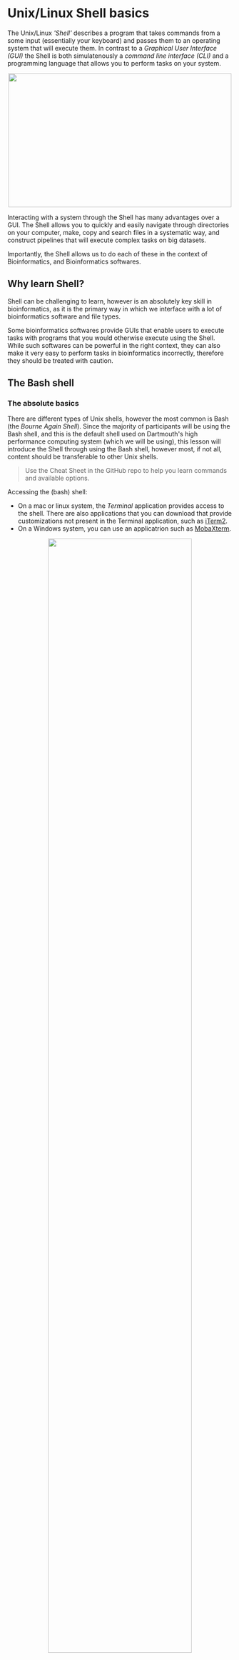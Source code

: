 # Unix/Linux Shell basics

The Unix/Linux *'Shell'* describes a program that takes commands from a some input (essentially your keyboard) and passes them to an operating system that will execute them. In contrast to a *Graphical User Interface (GUI)* the Shell is both simulatenously a *command line interface (CLI)* and a programming language that allows you to perform tasks on your system.

<p align="center">
  <img src="../figures/terminal.png" height="300" width="500"/>
</p>

Interacting with a system through the Shell has many advantages over a GUI. The Shell allows you to quickly and easily navigate through directories on your computer, make, copy and search files in a systematic way, and construct pipelines that will execute complex tasks on big datasets.

Importantly, the Shell allows us to do each of these in the context of Bioinformatics, and Bioinformatics softwares.

## Why learn Shell?  
Shell can be challenging to learn, however is an absolutely key skill in bioinformatics, as it is the primary way in which we interface with a lot of bioinformatics software and file types.

Some bioinformatics softwares provide GUIs that enable users to execute tasks with programs that you would otherwise execute using the Shell. While such softwares can be powerful in the right context, they can also make it very easy to perform tasks in bioinformatics incorrectly, therefore they should be treated with caution.


## The Bash shell

### The absolute basics

There are different types of Unix shells, however the most common is Bash (the *Bourne Again Shell*). Since the majority of participants will be using the Bash shell, and this is the default shell used on Dartmouth's high performance computing system (which we will be using), this lesson will introduce the Shell through using the Bash shell, however most, if not all, content should be transferable to other Unix shells.

> Use the Cheat Sheet in the GitHub repo to help you learn commands and available options.

Accessing the (bash) shell:  
- On a mac or linux system, the *Terminal* application provides access to the shell. There are also applications that you can download that provide customizations not present in the Terminal application, such as [iTerm2](https://iterm2.com/).
- On a Windows system, you can use an applicatrion such as [MobaXterm](https://mobaxterm.mobatek.net/).

<p align="center">
  <img src="../figures/shell.png" height="80%" width="80%"/>
</p>

When you open your terminal application you will be presented with the command prompt `$` where you are able to input commands. If the terminal is busy and cannot currently accept new commands, you will not be presented with the prompt.

When the prompt is shown, you can enter commands by typing them in after the prompt. Commands are typically composed of three components:  
- the command itself  
- any flags or options you wish to run the command with (not always required)
- and an argument

In the above example, we are asking the Shell to pass the `mkdir` command to the operating system (for making directories) with the `-p` option (which just lets us make parent and sub directroies at the same time) and the argument detailing what directories we want the command to make.

Manual pages for specific commands can be accessed using the `man` command.
```bash
man mkdir
```

The shell provides us with a number of commands that allow us to list files in our current working directory, as well as change the current working directory to another location. For example:
```bash
# 'ls' command lists files in our current working directory
ls

# run ls with the '-a' option to include hidden files
ls -a

# pwd show you your current working directory
pwd

# cd allows you to change your current working directory ('.' means current directory)
cd ./

# '..' tells the shell to move your current directory up one directory
cd ..

# check you directory again
pwd

# now go back down the tree
cd OwenW/
pwd
```

To go back down the directory structure, we specified a directory that was in our current working directory (cd). This is called a **relative path**, since it is relative to the directory we are currently in and will only work provided our cd is relative to the directory we are trying to reach in the way written in the command.  

You can think of directory structures as a tree, the root is at the bottom and contains several directories which also contain subdirectories. The entire path through the branches of the tree is listed when you use the command **pwd**. In this case the root is **/Users/**, the next branch is **OwenW/**, and so on. On your local machine you probably have direcotries that came preinstalled named Documents, Desktop, Downloads, etc. and have gone on to create your own directories and file organization inside of these directories. You can interact with these directories using the commands above to list the contents of the directories or create new directories. 

Relative paths are contrasted to **absolute paths** which always starts with a '/' and will start at the root (highest level) of the directory tree (when you use the **pwd** command the absolute path of your cd prints to the screen), and work from wherever you are in the directory substructure. For example:
```bash
ls /Users/OwenW/
```

By default, your terminal application will start your current directory as your *home directory* (more on that later). No matter where you are, you can always get back to your home directory using the tilde `~` with the `cd` command.
```bash
cd ~/
```

Another useful command is `echo` which will evaluate and print characters provided to it.
```bash
echo 'bla bla bla'
```

We can use the redirect command (>) to redirect the output of commands like echo into a file. As an example, lets save the important note we made above to a text file.
```bash
echo 'bla bla bla' > mynotes.txt
```
## Log on to discovery cluster

Many of the higher level commands for working with NGS data will require a lot of memory and computing power, more than most laptops can handle efficiently.
The discovery cluster is a resource hosted by Dartmouth's Research Computing team. This cluster enables you to execute high level commands wihtout using the memory and computing power on your local machine (more about this tomorrow). Let's log onto the discovery cluster now. We will use a secure shell command `ssh` to log onto the discovery cluster.

```bash

# Establish the secure shell connection
ssh netID@discovery7.dartmouth.edu

# Enter your password at the prompt (when you type no characters will show up to preserve privacy)
netID@discovery7.dartmouth.edu's password:

# You're in!
(base) [netID@discovery7 ~]$

```
All of the commands that you just executed locally in your terminal window work the same way when you are logged into discovery. It is always useful to orient yourself when you're working on an HPC so that you know where the output of all of the commands you run will end up. Lets run our first command to get your location.

```bash

# Check your location on the cluster
pwd

```

You should see something like `/dartfs-hpc/rc/home/h/netID` displayed in response to your command. Initially when you log on you will always be directed to your home directory (the address or path listed above). Your home directory by default will have 50GB of storage space to begin with, if you are running something that requires more storage space it is possible to extend that limit temporarily with the `/scratch/ drive`. This is where we have stored all of the files you will be working with today. Directories and files hosted on the `/scratch/` drive will only be maintained for 45 days, you will receive a notification from research computing before the data is deleted, but it will be maintained longer than 45 days.

It is a good idea when working on projects on an HPC to stay organized so lets start by making a folder, or directory to store all of the work you do today we will call it `fundamentals_of_bioinformatics`. You will notice that I chose a title that has no spaces in it, this is because the space is a special character, special characters need to be *escaped* with the `\` and so `funadmentals_of_bioinformatics` would look like `fundamentals\ of\ bioinformatics` with the escape characters. You can see that file names with spaces become unweildy to type out so most programmers will replace spaces with `_`, `.`, or `-` in their filenames to keep everything neat.

```bash
# navigate to scratch so you can make your own directory there 
cd /scratch/

# make the directory 
# DO NOT USE omw - use your own initials 
mkdir -p omw/fundamentals_of_bioinformatics/

# go into it
# replace omw with your initials
cd omw/fundamentals_of_bioinformatics/

# set an alias so we can get here quicly 
# replace omw with your initials
alias biow='cd /scratch/omw/fundamentals_of_bioinformatics'
# NOTE: you can add this line to your .bashrc so it get run everytime you log in, we will cover this below 

# check your location on the cluster
pwd

# list the contents of your directory
ls

```
As expected the new directory that you created is empty there are no files. Lets copy a file from the `/scratch/` directory we created for this workshop to the directory you just created. This file (`all_counts.txt`) provides raw read counts for an RNA-seq experiment, with genes in rows and samples in columns.

```bash

# copy the file from the scratch drive to the fundamentals_of_bioinformatics directory you just created
# remember the ./ is shorthand for the directory that you are currently in it might be prudent to run the 'pwd' command before running the 'cp' command so you know where your files will be copied to
cp /scratch/fund_of_bioinfo/counts/all_counts.txt ./

```


### Viewing the contents of files

The shell provides us with a number of commands to view the contents of files in define ways. The `cat` command for example (standing for concatenate) will print the entire contents of a file to the terminal. This can be useful for smaller files, but as you will see with larger files can be an unweildy way to look at the contents of a file.
```bash
cat all_counts.txt
```

When working with larger files, which we are usually doing in bioinformatics, you may not wish to print the whole file as it would overrun your terminal. Other commands exist that allow you to explore file contents with more control.
- `more` shows you as much of the file as can be shown in the size of the terminal screen you have open, and you can continue to "scroll" through the rest of the file by using the space bar  
- `head` will print the first 10 lines by default, but this number can be controlled with the `-n` option
- `tail` will print the final lines of a file, and can also be controlled with the `-n` option

We will use a larger text file to show the utility of these commands, as well as other commands in the subsequent parts of this lesson.
```bash
# Show the first 20 lines of the all_counts.txt file
head -n 20 all_counts.txt

# Show the last 50 lines of the all_counts.txt file
tail -n 50 all_counts.txt

# use word count (wc) command with the lines option (-l) to show how many lines (rows) are in the dataset
wc -l all_counts.txt
```

### Renaming and removing files

Sometimes you will need to reorganize your directories or rename a file, which can be achieved wuith the `mv` command. Let's start by copying the all_counts.txt file from the fundamentals_of_bioinformatics directory to your home directory.

```bash
# Copy the all_counts.txt file to your home directory
cp all_counts.txt ~/all_counts.txt
```
Now let's rename the copy of the all_counts.txt file that we just created.
```bash
# Rename the copied all_counts.txt file
mv ~/all_counts.txt ~/all_counts.copy.txt
```
You can also use the `mv` command to move a file to a new location. Let's move the all_counts.copy.txt from your home directory into your fundamentals_of_bioinformatics directory.
```bash
# Move the all_counts.copy.txt into your fundamentals_of_bioinformatics directory
# use pwd to check that you are in the fundamentals_of_bioinformaitcs directory first 
mv ~/all_counts.copy.txt ./

#check the contents of your fundamentals_of_bioinformatics directory
ls 
```

Copying the all_counts.copy.txt file was just an exercise to show you how the tools works, in practice you will want to keep your directories as neat as possible as you accumulate a lot of files. Let's remove the all_counts.copy.txt file with the `rm` command.

```bash
# Remove the all_counts.copy.txt file
rm all_counts.copy.txt
```

You will notice that before the file was deleted you were asked if you were sure you wanted this file deleted. You want to be careful not to remove files that you did not create if you are working in shared directories. If you want to bypass this checkpoint, you can use the `-f` flag with `rm -f` to force the removal of a file, but be careful with this, as there is no *Trash* equivalent in the shell.

### Manipulating file contents

Some commands enable you to maniuplate and subset files based on specific paramters. One useful example is the `cut` command, which allows you to 'cut' a file based on the options you select, such as the `f` option, which corresponds to fields (columns). We could use `cut` to obtain read counts for only the first 5 samples in `all_counts.txt`.
```bash
# Look at only the counts from the first four samples
cut -f 1,2,3,4,5 all_counts.txt
```

To prevent all rows being printed to our console, we could combine the `cut` command with the `head` command using a *'pipe'*, specified by a '|'. Pipes send the output from one command an inital command to a subsequent command, all in the same line, such that you do not need to include an argument for the last command.
```bash
# List only the first 100 lines of only samples SRR1039508 (col 2) and SRR1039523 (col 17)
cut -f 1,2,17 all_counts.txt | head -n 100
```

Similarly to how we used the redirect command (>) above, we could redirect the output of the cut command to create a new counts file, that only contains the columns 1 (gene IDs), and samples in columns 2 and 17.
```bash
# Print the counts from SRR1039508 and SRR1039523 to a new file
cut -f 1,2,17 all_counts.txt > all_counts_sub.txt

# look at head of this new file
head all_counts_sub.txt
```

### Pattern matching with *Grep*

Often we will want to pull a specific piece of information from a large file, lets say that we were interested in the read counts for a specific gene, ALDH3B1 (Ensembl ID: ENSG00000006534). We can use the `grep` command to search for this ID, or any other character string we are interested in, in our counts matrix.
```bash
# Get the count data for ENSG00000006534 (ALDH3B1) from all_counts.txt
grep "ENSG00000006534" all_counts.txt
```

`grep` is a pattern recognition tool that searches in files for a character string we can define. We can define the entire character string, as we did above, or combine regular characters with special characters (or 'wildcards') to search for specific types of matches. the most commonly used special characters are included in the table below.

Operator | Effect
---|---
\* | wildcard stands for any number of anything
^ | start of the line
$ | end of the line
[0-9] or \d| any number (0123456789)
[a-z]| any lowercase letter
[A-Z]| any uppercase letter
\t | a tab
\n | a newline
\s | any white space (tab, newline, space)
\S | non-white space (the opposite of \s)

These regular expressions can be used with any of the tools that you have learned thus far, so if we wanted to list all of the files in our directory that end in .txt we could use the following command.

```bash
# List all files that end in .txt
ls *.txt
```

We can even enhance the power of these regular expressions by specifying how many times we expect to see the regular expression with quantifiers.

Quantifier| Operation
---|---
X* | 0 or more repetitions of X
X+ | 1 or more repetitions of X
X? | 0 or 1 instances of X
X{*m*} | exactly *m* instances of X
X{*m*,} | at least *m* instances of X
X{*m*,*n*} | between *m* and *n* instances of X

Now lets use some of these regular expressions in a `grep` command  to see their utility. Let's use regular expressions to see how many genes have no reads expressed for the first four samples.  

```bash
# Count the number of genes with no reads in the first four samples
grep "^ENSG[0-9]*\t0\t0\t0\t0\t" all_counts.txt| wc -l

# Count the number of genes with no reads expressed in any of the samples
grep "^ENSG[0-9]*\t0\t0\t0\t0\t0\t0\t0\t0\t0\t0\t0\t0\t0\t0\t0\t0$" all_counts.txt| wc -l
```

### Shell environment variables

The command line *environment* essentially describes a collection of variables that have been set to provide context for the commands that you run. These variable are referred to as *environment variables*. A number of environment variables are set automatically everytime you log into the bash shell. The `env` command will show all environment variables available in the current shell. Try that now:
```bash
env
```

One important environment variable is `$HOME`, which describes your home directory. Variable such as home can be evaluated by placing the `$` in front of them. For example:
```bash
echo $HOME
```

Environment variables can also be set on the fly and then called as needed. These can be virtually anything. For example, perhaps you want to save the name of the genome version you are working with in your current session, so it can be easily called multiple times in some bash code you are writing.
```bash
# set the variable
genv='hg38.patch13'

# call it with echo and the $
echo $genv
```

You can also use environment variables to store commands that you want to run without having to type the entire command out each time. For example, we might run the `ls` command often with the flags `-lah` to show files in a list format, including all hidden files, and with file sizes in human readable format. The entire command would be `ls -lah`, however if we save the command to a variable, and then call the varaible directly, the command will be evaluated by the shell.

```bash
# save to variable
ll="ls -lah"

# call variable to execute command
$ll
```

It is possible to make variables you add to your environment persistent, meaning those changes will define your environment each time you start a new bash session. This can be achieved by adding the variable assignment to one of the *environment files*, which are a set of files that are executed everytime you start a new bash session. These files are typically hidden, so we need to use `ls` wuth the `-a` flag to see them.

List all files in your homoe directory and locate the `.bash_profile` environment file, and view its contents with the `cat` command.
```bash
# navigate to your home directory
cd ../

# view files in current working directory and include hidden files
ls -a

# view contents of bash profile
cat .bash_profile
```

The `.bash_profile` is run everytime you start a bash session and contains variables used to configure the bash environment in a way that is specific to the contents of the `.bash_profile` file. You can add lines to the `.bash_profile` to set environment variables that will be established each time you start a new session. Lets add the command we created above to our `.bash_profile`.
```bash
# use the nano text editor to add the line ' ll="ls -lah" ' to your bash_profile
nano `.bash_profile`

# run the new bash_profile to set the environment variables (or start a new bash session)
source ~/.bash_profile

# now run the command as we did above
$ll
```

Now `$ll` will be set as an environment variable everytime we start a new bash terminal. It is also possible to avoid using the `$` to evaluate this variable by using the `alias` command in bash. `alias` allows you to set command that can be called directly using whatever characters you define, and can be added to your `.bash_profile` in the same way as we did above.
```bash
# make an alias for the ls -lah command
alias ll="ls -lah"

# call command directly with ll
ll
```

Another effective use of an alias is for accessing specific directories quickly. For example, if we had a project sub directory that we regularly want to access, such as `~/project/with/many/directories/`, we would need to write this out everytime to get there from our $HOME directory, using `cd /project/with/many/directories/`. Using an alias, we can save this command so that it is more easily callable.
```bash
# make a long directory that you may want to get to quickly in the future
mkdir -p ~/project/with/many/directories/

# make the alias for it
alias pd="cd ~/project/with/many/directories/"

# now call the alias
pd

# check your current dir
pwd
```

Again, just like above, we could add this line defining the alias command to our `.bash_profile` to make this alias available every time we start a new bash session, without even having to set it (after we have put it in our `.bash_profile`). Do this again with nano:
```bash
nano .bash_profile
```

### The $PATH environment variable

Another very important environment variable is `$PATH`, which stores a list of directories that tells bash where specific programs that we want to be available to us are stored. Programs are all essentially just files, and bash needs to know where these files are in order to run the commands as we call them.

The list is stored as strings separated by colons, so that many directories can be defined. Use `echo` to print `$PATH` variable.
```shell
echo $PATH

# make more readable using 'tr' to swap the colons for newlines
echo $PATH| tr ":" "\n"
```

As you can see, many of the directory names end in `bin` which standards for *binary*, which is a common directory name to store executables (programs).

Importantly, you can add directories to your `$PATH` as you either create or install programs, making them available to you as executables. Since the `$PATH` variable is set each time your `.bash_profile` is run at the start of a new session, the executables you add to `$PATH` will be available for you in a new bash session, without having to add them to your `$PATH` again.

We will create an executable file and add it to our $PATH in another lesson, however below is a toy example of how you would add a new executables directory to your `$PATH` variable:
```
export PATH="~/location/of/new/executables:$PATH"
```

A command for finding where a program lives in the $PATH is the `which` command. This can be useful for debugging environment issues as they arise when trying to use or install new software. Check where the executable for the `echo` command is located:
```r
which echo
```

Many commands like `ls` will also accept wildcards, which are special character instances that allow you to do things like operate on multiple files at one time, or search for specific patterns (either in files or file names). We don't have time to review all the wildcard characters, however the most commonly used one is the asterisk, which can be used to represent any number of characters.
```bash
# list all files in my current directory with the file extension .txt
ls *.txt
```

### Customizing your environment

You will notice the prompt in your terminal when you are logged onto discovery starts with the term `(base)` what this is indicating is that the environments loaded in your .bash_profile are the tools that are available for you to use. For this workshop (and for most NGS data processing) you will need to extend the software packages that are available to you.

We will do this now by loading a new environment with the tool `conda`. We have pre-built this `conda` environment for you such that all of the tools you will need have been loaded into this environment, you should have created this environment with the commands included in the welcome and setup email. In our Fundamentals of Bioinformatics workshop we discuss more about how to create your own custom `conda` environments.

```bash

# Load conda environment
conda activate rnaseq1
```
This should change the word at the beginning of your prompt from `(base)` to the name of the conda environment that you just loaded `(bioinfo)`.

> As we move through the subsequent lessons, we will introduce more complex bash commands in order to manipulate common bioinformatics file types. If you are ever confused about what a command does, remember you can always use `man` to check out the manual page (or google it). It you are confused about how commands are used in conjunction with each other, it can also be helpful to break them down and run parts individually, in order to understand what the constituent parts do.

### Breakout room activities

- PRACTICE the bash commands - getting muscle memory for these commands and how to combine them and how they work are going free up your brain power to think about the analysis you want to perform rather than the commands you need to use. 
- Check out the cheat sheet links
